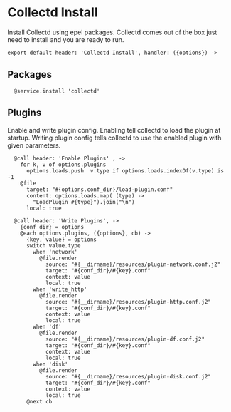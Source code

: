 
# Collectd Install
Install Collectd using epel packages. Collectd comes out of the box just need to install
and you are ready to run.

    export default header: 'Collectd Install', handler: ({options}) ->

## Packages

      @service.install 'collectd'

## Plugins
Enable and write plugin config.
Enabling tell collectd to load the plugin at startup.
Writing plugin config tells collectd to use the enabled plugin with given parameters.

      @call header: 'Enable Plugins' , ->
        for k, v of options.plugins
          options.loads.push  v.type if options.loads.indexOf(v.type) is -1
        @file
          target: "#{options.conf_dir}/load-plugin.conf"
          content: options.loads.map( (type) ->
            "LoadPlugin #{type}").join("\n")
          local: true
        
      @call header: 'Write Plugins', ->
        {conf_dir} = options
        @each options.plugins, ({options}, cb) ->
          {key, value} = options
          switch value.type
            when 'network'
              @file.render
                source: "#{__dirname}/resources/plugin-network.conf.j2"
                target: "#{conf_dir}/#{key}.conf"
                context: value
                local: true
            when 'write_http'
              @file.render
                source: "#{__dirname}/resources/plugin-http.conf.j2"
                target: "#{conf_dir}/#{key}.conf"
                context: value
                local: true
            when 'df'
              @file.render
                source: "#{__dirname}/resources/plugin-df.conf.j2"
                target: "#{conf_dir}/#{key}.conf"
                context: value
                local: true
            when 'disk'
              @file.render
                source: "#{__dirname}/resources/plugin-disk.conf.j2"
                target: "#{conf_dir}/#{key}.conf"
                context: value
                local: true
          @next cb
      
